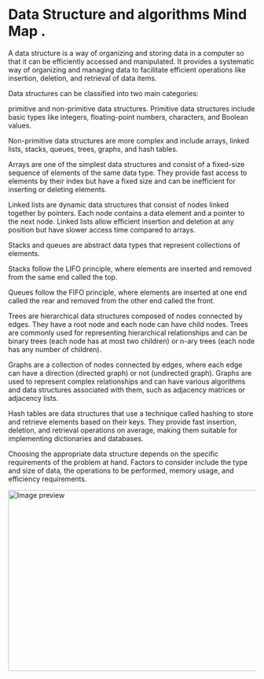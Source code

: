 # Data Structure and algorithms Mind Map .

A data structure is a way of organizing and storing data in a computer so that it can be efficiently accessed and manipulated. It provides a systematic way of organizing and managing data to facilitate efficient operations like insertion, deletion, and retrieval of data items.

Data structures can be classified into two main categories:

primitive and non-primitive data structures. Primitive data structures include basic types like integers, floating-point numbers, characters, and Boolean values.

Non-primitive data structures are more complex and include arrays, linked lists, stacks, queues, trees, graphs, and hash tables.

Arrays are one of the simplest data structures and consist of a fixed-size sequence of elements of the same data type. They provide fast access to elements by their index but have a fixed size and can be inefficient for inserting or deleting elements.

Linked lists are dynamic data structures that consist of nodes linked together by pointers. Each node contains a data element and a pointer to the next node. Linked lists allow efficient insertion and deletion at any position but have slower access time compared to arrays.

Stacks and queues are abstract data types that represent collections of elements.

Stacks follow the LIFO principle, where elements are inserted and removed from the same end called the top.

Queues follow the FIFO principle, where elements are inserted at one end called the rear and removed from the other end called the front.

Trees are hierarchical data structures composed of nodes connected by edges. They have a root node and each node can have child nodes. Trees are commonly used for representing hierarchical relationships and can be binary trees (each node has at most two children) or n-ary trees (each node has any number of children).

Graphs are a collection of nodes connected by edges, where each edge can have a direction (directed graph) or not (undirected graph). Graphs are used to represent complex relationships and can have various algorithms and data structures associated with them, such as adjacency matrices or adjacency lists.

Hash tables are data structures that use a technique called hashing to store and retrieve elements based on their keys. They provide fast insertion, deletion, and retrieval operations on average, making them suitable for implementing dictionaries and databases.

Choosing the appropriate data structure depends on the specific requirements of the problem at hand. Factors to consider include the type and size of data, the operations to be performed, memory usage, and efficiency requirements.

<img width="600" src="https://media.licdn.com/dms/image/D4D22AQGUWIeavpdqBw/feedshare-shrink_800/0/1687755078824?e=1691020800&amp;v=beta&amp;t=0o5Hpv9A3QVtANSbcF-blyGF94ipOnbK-KNArQ_Bccw" loading="lazy" height="368" alt="Image preview" id="ember35" class="ivm-view-attr__img--centered  update-components-image__image evi-image lazy-image ember-view">
